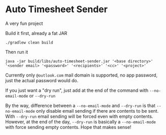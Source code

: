 # Auto Timesheet Sender

A very fun project

Build it first, already a fat JAR
```
./gradlew clean build
```

Then run it
```
java -jar build/libs/auto-timesheet-sender.jar '<base directory>' '<sender email> '<password>' '<recipients>' '<cc>' '<project>'
```

Currently only `@outlook.com` mail domain is supported, no app password, just the actual password would do.

If you just want a "dry run", just add at the end of the command with `--no-email-mode` or `--dry-run`

By the way, difference between a `--no-email-mode` and `--dry-run` is that `--no-email-mode` only disable email sending if there are contents to be sent. With `--dry-run` email sending will be forced even with empty contents. However, at the end of the day, `--dry-run` is basically a `--no-email-mode` with force sending empty contents. Hope that makes sense!
